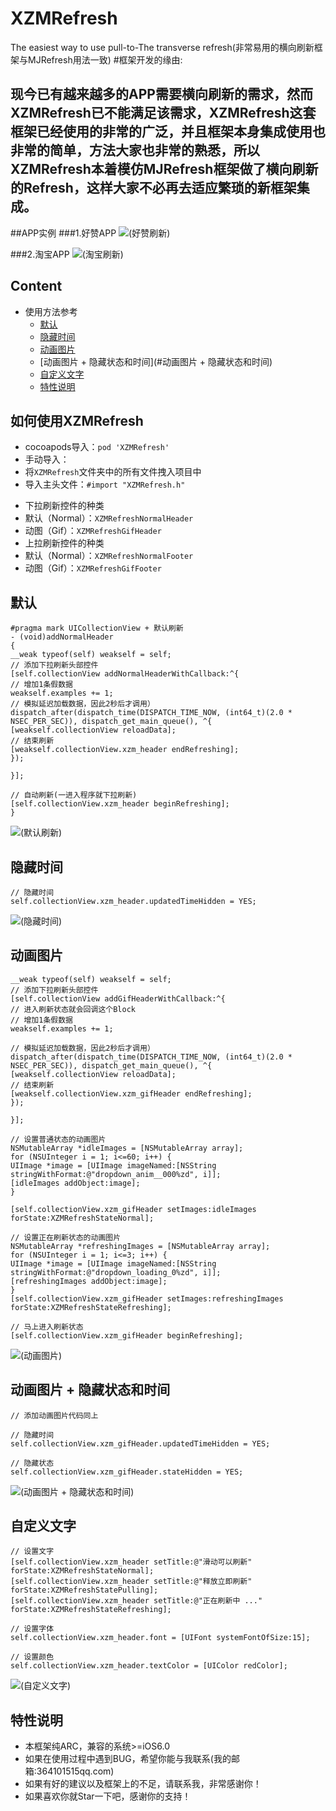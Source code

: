 # XZMRefresh
The easiest way to use pull-to-The transverse refresh(非常易用的横向刷新框架与MJRefresh用法一致)
#框架开发的缘由:
## 现今已有越来越多的APP需要横向刷新的需求，然而XZMRefresh已不能满足该需求，XZMRefresh这套框架已经使用的非常的广泛，并且框架本身集成使用也非常的简单，方法大家也非常的熟悉，所以XZMRefresh本着模仿MJRefresh框架做了横向刷新的Refresh，这样大家不必再去适应繁琐的新框架集成。

##APP实例
###1.好赞APP
![(好赞刷新)](http://7xkt3g.com1.z0.glb.clouddn.com/refreshrefresh_haozang2.gif)

###2.淘宝APP
![(淘宝刷新)](http://7xkt3g.com1.z0.glb.clouddn.com/refreshrefresh_taobao.gif)


## Content
* 使用方法参考
    * [默认](#默认)
    * [隐藏时间](#隐藏时间)
    * [动画图片](#动画图片)
    * [动画图片 + 隐藏状态和时间](#动画图片 + 隐藏状态和时间)
    * [自定义文字](#自定义文字)
    * [特性说明](#特性说明)

## <a id="如何使用XZMRefresh"></a>如何使用XZMRefresh
* cocoapods导入：`pod 'XZMRefresh'`
* 手动导入：
* 将`XZMRefresh`文件夹中的所有文件拽入项目中
* 导入主头文件：`#import "XZMRefresh.h"`

- 下拉刷新控件的种类
- 默认（Normal）：`XZMRefreshNormalHeader`
- 动图（Gif）：`XZMRefreshGifHeader`
- 上拉刷新控件的种类
- 默认（Normal）：`XZMRefreshNormalFooter`
- 动图（Gif）：`XZMRefreshGifFooter`


## <a id="默认"></a>默认
```objc
#pragma mark UICollectionView + 默认刷新
- (void)addNormalHeader
{
__weak typeof(self) weakself = self;
// 添加下拉刷新头部控件
[self.collectionView addNormalHeaderWithCallback:^{
// 增加1条假数据
weakself.examples += 1;
// 模拟延迟加载数据，因此2秒后才调用）
dispatch_after(dispatch_time(DISPATCH_TIME_NOW, (int64_t)(2.0 * NSEC_PER_SEC)), dispatch_get_main_queue(), ^{
[weakself.collectionView reloadData];
// 结束刷新
[weakself.collectionView.xzm_header endRefreshing];
});

}];

// 自动刷新(一进入程序就下拉刷新)
[self.collectionView.xzm_header beginRefreshing];
}
```
![(默认刷新)](http://7xkt3g.com1.z0.glb.clouddn.com/Refreshrefresh_moren.gif)

## <a id="隐藏时间"></a>隐藏时间
```objc
// 隐藏时间
self.collectionView.xzm_header.updatedTimeHidden = YES;
```
![(隐藏时间)](http://7xkt3g.com1.z0.glb.clouddn.com/Refreshrefresh_hide_date.gif)

## <a id="动画图片"></a>动画图片
```objc
__weak typeof(self) weakself = self;
// 添加下拉刷新头部控件
[self.collectionView addGifHeaderWithCallback:^{
// 进入刷新状态就会回调这个Block
// 增加1条假数据
weakself.examples += 1;

// 模拟延迟加载数据，因此2秒后才调用）
dispatch_after(dispatch_time(DISPATCH_TIME_NOW, (int64_t)(2.0 * NSEC_PER_SEC)), dispatch_get_main_queue(), ^{
[weakself.collectionView reloadData];
// 结束刷新
[weakself.collectionView.xzm_gifHeader endRefreshing];
});

}];

// 设置普通状态的动画图片
NSMutableArray *idleImages = [NSMutableArray array];
for (NSUInteger i = 1; i<=60; i++) {
UIImage *image = [UIImage imageNamed:[NSString stringWithFormat:@"dropdown_anim__000%zd", i]];
[idleImages addObject:image];
}

[self.collectionView.xzm_gifHeader setImages:idleImages forState:XZMRefreshStateNormal];

// 设置正在刷新状态的动画图片
NSMutableArray *refreshingImages = [NSMutableArray array];
for (NSUInteger i = 1; i<=3; i++) {
UIImage *image = [UIImage imageNamed:[NSString stringWithFormat:@"dropdown_loading_0%zd", i]];
[refreshingImages addObject:image];
}
[self.collectionView.xzm_gifHeader setImages:refreshingImages forState:XZMRefreshStateRefreshing];

// 马上进入刷新状态
[self.collectionView.xzm_gifHeader beginRefreshing];
```
![(动画图片)](http://7xkt3g.com1.z0.glb.clouddn.com/Refreshrefresh_donghua.gif)

## <a id="动画图片 + 隐藏状态和时间"></a>动画图片 + 隐藏状态和时间
```objc
// 添加动画图片代码同上

// 隐藏时间
self.collectionView.xzm_gifHeader.updatedTimeHidden = YES;

// 隐藏状态
self.collectionView.xzm_gifHeader.stateHidden = YES;
```
![(动画图片 + 隐藏状态和时间)](http://7xkt3g.com1.z0.glb.clouddn.com/Refreshrefresh_donghua_hide.gif)

## <a id="自定义文字"></a>自定义文字
```objc
// 设置文字
[self.collectionView.xzm_header setTitle:@"滑动可以刷新" forState:XZMRefreshStateNormal];
[self.collectionView.xzm_header setTitle:@"释放立即刷新" forState:XZMRefreshStatePulling];
[self.collectionView.xzm_header setTitle:@"正在刷新中 ..." forState:XZMRefreshStateRefreshing];

// 设置字体
self.collectionView.xzm_header.font = [UIFont systemFontOfSize:15];

// 设置颜色
self.collectionView.xzm_header.textColor = [UIColor redColor];
```
![(自定义文字)](http://7xkt3g.com1.z0.glb.clouddn.com/Refreshrefresh_text.gif)

## <a id="特性说明"></a>特性说明
* 本框架纯ARC，兼容的系统>=iOS6.0
* 如果在使用过程中遇到BUG，希望你能与我联系(我的邮箱:364101515qq.com)
* 如果有好的建议以及框架上的不足，请联系我，非常感谢你！
* 如果喜欢你就Star一下吧，感谢你的支持！